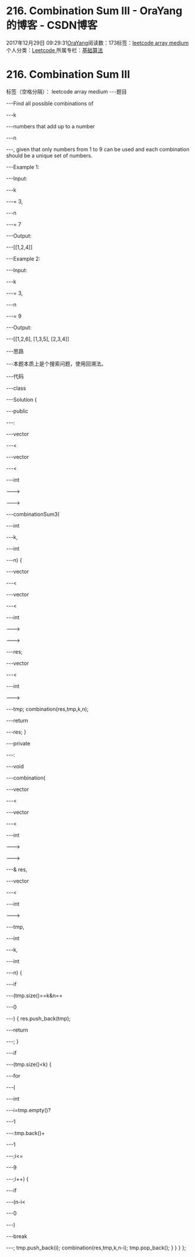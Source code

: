 
# 216. Combination Sum III - OraYang的博客 - CSDN博客

2017年12月29日 09:29:31[OraYang](https://me.csdn.net/u010665216)阅读数：173标签：[leetcode																](https://so.csdn.net/so/search/s.do?q=leetcode&t=blog)[array																](https://so.csdn.net/so/search/s.do?q=array&t=blog)[medium																](https://so.csdn.net/so/search/s.do?q=medium&t=blog)[
							](https://so.csdn.net/so/search/s.do?q=array&t=blog)[
																					](https://so.csdn.net/so/search/s.do?q=leetcode&t=blog)个人分类：[Leetcode																](https://blog.csdn.net/u010665216/article/category/7026962)
[
																					](https://so.csdn.net/so/search/s.do?q=leetcode&t=blog)所属专栏：[基础算法](https://blog.csdn.net/column/details/16604.html)[
							](https://so.csdn.net/so/search/s.do?q=leetcode&t=blog)



# 216. Combination Sum III
标签（空格分隔）： leetcode array medium
---题目

---Find all possible combinations of

---k

---numbers that add up to a number

---n

---, given that only numbers from 1 to 9 can be used and each combination should be a unique set of numbers.

---Example 1:

---Input:

---k

---= 3,

---n

---= 7

---Output:


---[[1,2,4]]


---Example 2:

---Input:

---k

---= 3,

---n

---= 9

---Output:


---[[1,2,6], [1,3,5], [2,3,4]]

---思路

---本题本质上是个搜索问题，使用回溯法。

---代码

---class

---Solution {

---public

---:

---vector

---<

---vector

---<

---int

--->

--->

---combinationSum3(

---int

---k,

---int

---n) {

---vector

---<

---vector

---<

---int

--->

--->

---res;

---vector

---<

---int

--->

---tmp;
        combination(res,tmp,k,n);

---return

---res;
    }

---private

---:

---void

---combination(

---vector

---<

---vector

---<

---int

--->

--->

---& res,

---vector

---<

---int

--->

---tmp,

---int

---k,

---int

---n)
    {

---if

---(tmp.size()==k&n==

---0

---)
        {
            res.push_back(tmp);

---return

---;
        }

---if

---(tmp.size()<k)
        {

---for

---(

---int

---i=tmp.empty()?

---1

---:tmp.back()+

---1

---;i<=

---9

---;i++)
        {

---if

---(n-i<

---0

---)

---break

---;
            tmp.push_back(i);
            combination(res,tmp,k,n-i);
            tmp.pop_back();
        }
        }
    }
};


